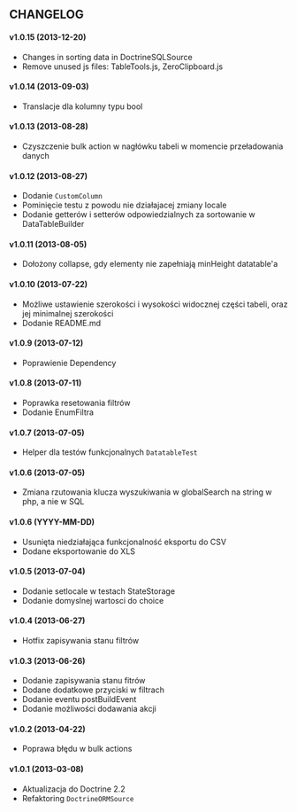 ## CHANGELOG ##

#### v1.0.15 (2013-12-20) ####
- Changes in sorting data in DoctrineSQLSource
- Remove unused js files: TableTools.js, ZeroClipboard.js

#### v1.0.14 (2013-09-03) ####
- Translacje dla kolumny typu bool

#### v1.0.13 (2013-08-28) ####
- Czyszczenie bulk action w nagłówku tabeli w momencie przeładowania danych

#### v1.0.12 (2013-08-27) ####
- Dodanie `CustomColumn`
- Pominięcie testu z powodu nie działajacej zmiany locale
- Dodanie getterów i setterów odpowiedzialnych za sortowanie w DataTableBuilder

#### v1.0.11 (2013-08-05) ####
- Dołożony collapse, gdy elementy nie zapełniają minHeight datatable'a

#### v1.0.10 (2013-07-22) ####
- Możliwe ustawienie szerokości i wysokości widocznej części tabeli, oraz jej minimalnej szerokości
- Dodanie README.md

#### v1.0.9 (2013-07-12) ####
- Poprawienie Dependency

#### v1.0.8 (2013-07-11) ####
- Poprawka resetowania filtrów
- Dodanie EnumFiltra

#### v1.0.7 (2013-07-05) ####
- Helper dla testów funkcjonalnych `DatatableTest`

#### v1.0.6 (2013-07-05) ####
- Zmiana rzutowania klucza wyszukiwania w globalSearch na string w php, a nie w SQL

#### v1.0.6 (YYYY-MM-DD) ####
- Usunięta niedziałająca funkcjonalność eksportu do CSV
- Dodane eksportowanie do XLS

#### v1.0.5 (2013-07-04) ####
- Dodanie setlocale w testach StateStorage
- Dodanie domyslnej wartosci do choice

#### v1.0.4 (2013-06-27) ####
- Hotfix zapisywania stanu filtrów

#### v1.0.3 (2013-06-26) ####
- Dodanie zapisywania stanu fitrów
- Dodane dodatkowe przyciski w filtrach
- Dodanie eventu postBuildEvent
- Dodanie możliwości dodawania akcji

#### v1.0.2 (2013-04-22) ####
- Poprawa błędu w bulk actions

#### v1.0.1 (2013-03-08) ####
- Aktualizacja do Doctrine 2.2
- Refaktoring `DoctrineORMSource`
